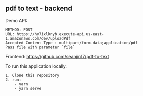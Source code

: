 ## pdf to text - backend

Demo API: 
```
METHOD: POST
URL: https://hy7ixlknyb.execute-api.us-east-1.amazonaws.com/dev/uploadPdf
Accepted Content-Type : multipart/form-data;application/pdf
Pass file with parameter `file`
```

Frontend: https://github.com/seanjin17/pdf-to-text

To run this application locally.

```
1. Clone this repository
2. run:
    - yarn
    - yarn serve
```
